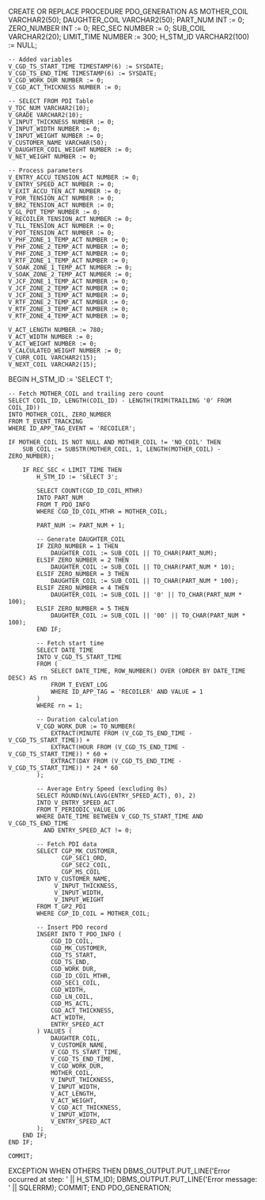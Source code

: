 CREATE OR REPLACE PROCEDURE PDO_GENERATION AS
    MOTHER_COIL VARCHAR2(50);
    DAUGHTER_COIL VARCHAR2(50);
    PART_NUM INT := 0;
    ZERO_NUMBER INT := 0;
    REC_SEC NUMBER := 0;
    SUB_COIL VARCHAR2(20);
    LIMIT_TIME NUMBER := 300;
    H_STM_ID VARCHAR2(100) := NULL;

    -- Added variables
    V_CGD_TS_START_TIME TIMESTAMP(6) := SYSDATE;
    V_CGD_TS_END_TIME TIMESTAMP(6) := SYSDATE;
    V_CGD_WORK_DUR NUMBER := 0;
    V_CGD_ACT_THICKNESS NUMBER := 0;

    -- SELECT FROM PDI Table
    V_TDC_NUM VARCHAR2(10);
    V_GRADE VARCHAR2(10);
    V_INPUT_THICKNESS NUMBER := 0;
    V_INPUT_WIDTH NUMBER := 0;
    V_INPUT_WEIGHT NUMBER := 0;
    V_CUSTOMER_NAME VARCHAR(50);
    V_DAUGHTER_COIL_WEIGHT NUMBER := 0;
    V_NET_WEIGHT NUMBER := 0;

    -- Process parameters
    V_ENTRY_ACCU_TENSION_ACT NUMBER := 0;
    V_ENTRY_SPEED_ACT NUMBER := 0;
    V_EXIT_ACCU_TEN_ACT NUMBER := 0;
    V_POR_TENSION_ACT NUMBER := 0;
    V_BR2_TENSION_ACT NUMBER := 0;
    V_GL_POT_TEMP NUMBER := 0;
    V_RECOILER_TENSION_ACT NUMBER := 0;
    V_TLL_TENSION_ACT NUMBER := 0;
    V_POT_TENSION_ACT NUMBER := 0;
    V_PHF_ZONE_1_TEMP_ACT NUMBER := 0;
    V_PHF_ZONE_2_TEMP_ACT NUMBER := 0;
    V_PHF_ZONE_3_TEMP_ACT NUMBER := 0;
    V_RTF_ZONE_1_TEMP_ACT NUMBER := 0;
    V_SOAK_ZONE_1_TEMP_ACT NUMBER := 0;
    V_SOAK_ZONE_2_TEMP_ACT NUMBER := 0;
    V_JCF_ZONE_1_TEMP_ACT NUMBER := 0;
    V_JCF_ZONE_2_TEMP_ACT NUMBER := 0;
    V_JCF_ZONE_3_TEMP_ACT NUMBER := 0;
    V_RTF_ZONE_2_TEMP_ACT NUMBER := 0;
    V_RTF_ZONE_3_TEMP_ACT NUMBER := 0;
    V_RTF_ZONE_4_TEMP_ACT NUMBER := 0;

    V_ACT_LENGTH NUMBER := 780;
    V_ACT_WIDTH NUMBER := 0;
    V_ACT_WEIGHT NUMBER := 0;
    V_CALCULATED_WEIGHT NUMBER := 0;
    V_CURR_COIL VARCHAR2(15);
    V_NEXT_COIL VARCHAR2(15);
BEGIN
    H_STM_ID := 'SELECT 1';

    -- Fetch MOTHER_COIL and trailing zero count
    SELECT COIL_ID, LENGTH(COIL_ID) - LENGTH(TRIM(TRAILING '0' FROM COIL_ID))
    INTO MOTHER_COIL, ZERO_NUMBER
    FROM T_EVENT_TRACKING
    WHERE ID_APP_TAG_EVENT = 'RECOILER';

    IF MOTHER_COIL IS NOT NULL AND MOTHER_COIL != 'NO_COIL' THEN
        SUB_COIL := SUBSTR(MOTHER_COIL, 1, LENGTH(MOTHER_COIL) - ZERO_NUMBER);

        IF REC_SEC < LIMIT_TIME THEN
            H_STM_ID := 'SELECT 3';

            SELECT COUNT(CGD_ID_COIL_MTHR)
            INTO PART_NUM
            FROM T_PDO_INFO
            WHERE CGD_ID_COIL_MTHR = MOTHER_COIL;

            PART_NUM := PART_NUM + 1;

            -- Generate DAUGHTER_COIL
            IF ZERO_NUMBER = 1 THEN
                DAUGHTER_COIL := SUB_COIL || TO_CHAR(PART_NUM);
            ELSIF ZERO_NUMBER = 2 THEN
                DAUGHTER_COIL := SUB_COIL || TO_CHAR(PART_NUM * 10);
            ELSIF ZERO_NUMBER = 3 THEN
                DAUGHTER_COIL := SUB_COIL || TO_CHAR(PART_NUM * 100);
            ELSIF ZERO_NUMBER = 4 THEN
                DAUGHTER_COIL := SUB_COIL || '0' || TO_CHAR(PART_NUM * 100);
            ELSIF ZERO_NUMBER = 5 THEN
                DAUGHTER_COIL := SUB_COIL || '00' || TO_CHAR(PART_NUM * 100);
            END IF;

            -- Fetch start time
            SELECT DATE_TIME
            INTO V_CGD_TS_START_TIME
            FROM (
                SELECT DATE_TIME, ROW_NUMBER() OVER (ORDER BY DATE_TIME DESC) AS rn
                FROM T_EVENT_LOG
                WHERE ID_APP_TAG = 'RECOILER' AND VALUE = 1
            )
            WHERE rn = 1;

            -- Duration calculation
            V_CGD_WORK_DUR := TO_NUMBER(
                EXTRACT(MINUTE FROM (V_CGD_TS_END_TIME - V_CGD_TS_START_TIME)) +
                EXTRACT(HOUR FROM (V_CGD_TS_END_TIME - V_CGD_TS_START_TIME)) * 60 +
                EXTRACT(DAY FROM (V_CGD_TS_END_TIME - V_CGD_TS_START_TIME)) * 24 * 60
            );

            -- Average Entry Speed (excluding 0s)
            SELECT ROUND(NVL(AVG(ENTRY_SPEED_ACT), 0), 2)
            INTO V_ENTRY_SPEED_ACT
            FROM T_PERIODIC_VALUE_LOG
            WHERE DATE_TIME BETWEEN V_CGD_TS_START_TIME AND V_CGD_TS_END_TIME
              AND ENTRY_SPEED_ACT != 0;

            -- Fetch PDI data
            SELECT CGP_MK_CUSTOMER,
                   CGP_SEC1_ORD,
                   CGP_SEC2_COIL,
                   CGP_MS_COIL
            INTO V_CUSTOMER_NAME,
                 V_INPUT_THICKNESS,
                 V_INPUT_WIDTH,
                 V_INPUT_WEIGHT
            FROM T_GP2_PDI
            WHERE CGP_ID_COIL = MOTHER_COIL;

            -- Insert PDO record
            INSERT INTO T_PDO_INFO (
                CGD_ID_COIL,
                CGD_MK_CUSTOMER,
                CGD_TS_START,
                CGD_TS_END,
                CGD_WORK_DUR,
                CGD_ID_COIL_MTHR,
                CGD_SEC1_COIL,
                CGD_WIDTH,
                CGD_LN_COIL,
                CGD_MS_ACTL,
                CGD_ACT_THICKNESS,
                ACT_WIDTH,
                ENTRY_SPEED_ACT
            ) VALUES (
                DAUGHTER_COIL,
                V_CUSTOMER_NAME,
                V_CGD_TS_START_TIME,
                V_CGD_TS_END_TIME,
                V_CGD_WORK_DUR,
                MOTHER_COIL,
                V_INPUT_THICKNESS,
                V_INPUT_WIDTH,
                V_ACT_LENGTH,
                V_ACT_WEIGHT,
                V_CGD_ACT_THICKNESS,
                V_INPUT_WIDTH,
                V_ENTRY_SPEED_ACT
            );
        END IF;
    END IF;

    COMMIT;
EXCEPTION
    WHEN OTHERS THEN
        DBMS_OUTPUT.PUT_LINE('Error occurred at step: ' || H_STM_ID);
        DBMS_OUTPUT.PUT_LINE('Error message: ' || SQLERRM);
        COMMIT;
END PDO_GENERATION;